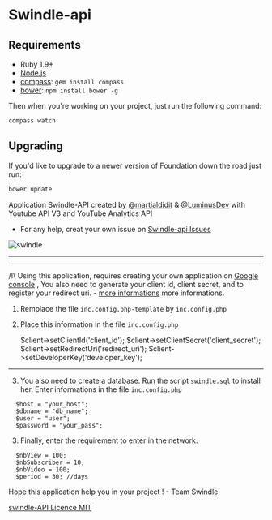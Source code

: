 Swindle-api
===========

## Requirements

  * Ruby 1.9+
  * [Node.js](http://nodejs.org)
  * [compass](http://compass-style.org/): `gem install compass`
  * [bower](http://bower.io): `npm install bower -g`

  
Then when you're working on your project, just run the following command:

```bash
compass watch
```

## Upgrading

If you'd like to upgrade to a newer version of Foundation down the road just run:

```bash
bower update
```

Application Swindle-API created by [@martialdidit](https://github.com/martialdidit) & [@LuminusDev](https://github.com/LuminusDev) with Youtube API V3 and YouTube Analytics API

  + For any help, creat your own issue on <a href="https://github.com/martialdidit/swindle-api/issues">Swindle-api Issues</a></p></li>
  
![swindle](http://gyazo.com/de431ab0c2b7c902c4abcbffd74bbae3.png "Application Swindle")

***

***

/!\ Using this application, requires creating your own application on [Google console](https://cloud.google.com/console#/project) 
, You also need to generate your client id, client secret, and to register your redirect uri. - [more informations](https://developers.google.com/console/help/new/) more informations. 

1) Remplace the file `inc.config.php-template` by `inc.config.php`

2) Place this information in the file `inc.config.php`

   
    $client->setClientId('client_id');
    $client->setClientSecret('client_secret');
    $client->setRedirectUri('redirect_uri');
    $client->setDeveloperKey('developer_key');
      

***

3) You also need to create a database. Run the script `swindle.sql` to install her.
   Enter informations in the file `inc.config.php`
```
  $host = "your_host";
  $dbname = "db_name";
  $user = "user";
  $password = "your_pass";
```

3) Finally, enter the requirement to enter in the network.
```
  $nbView = 100;
  $nbSubscriber = 10; 
  $nbVideo = 100;
  $period = 30; //days
```

Hope this application help you in your project ! - Team Swindle 

[swindle-API Licence MIT](http://opensource.org/licenses/MIT)